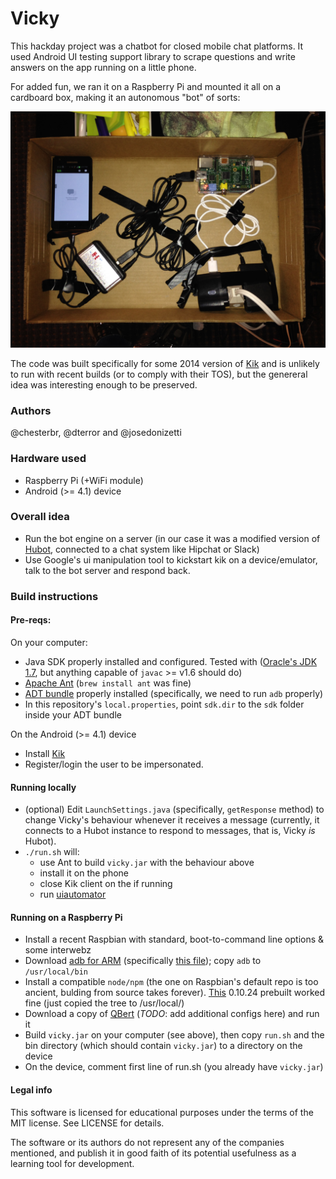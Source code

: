# Vicky

This hackday project was a chatbot for closed mobile chat platforms. It used Android UI testing support library to scrape questions and write answers on the app running on a little phone.

For added fun, we ran it on a Raspberry Pi and mounted it all on a cardboard box, making it an autonomous "bot" of sorts:

![The project as it ran on that hackday](/cardboard_vicky.jpg?raw=true "The project as it ran on that hackday")

The code was built specifically for some 2014 version of [Kik](https://www.kik.com/) and is unlikely to run with recent builds (or to comply with their TOS), but the genereral idea was interesting enough to be preserved.
 
### Authors

@chesterbr, @dterror and @josedonizetti

### Hardware used

- Raspberry Pi (+WiFi module)
- Android (>= 4.1) device

### Overall idea

- Run the bot engine on a server (in our case it was a modified version of [Hubot](https://hubot.github.com/), connected to a chat system like Hipchat or Slack)
- Use Google's ui manipulation tool to kickstart kik on a device/emulator, talk to the bot server and respond back.

### Build instructions

#### Pre-reqs:

On your computer:

- Java SDK properly installed and configured. Tested with ([Oracle's JDK 1.7](http://www.oracle.com/technetwork/java/javase/downloads/jdk7-downloads-1880260.html), but anything capable of `javac` >= v1.6 should do)
- [Apache Ant](http://ant.apache.org/) (`brew install ant` was fine)
- [ADT bundle](http://developer.android.com/sdk/index.html) properly installed (specifically, we need to run `adb` properly)
- In this repository's `local.properties`, point `sdk.dir` to the `sdk` folder inside your ADT bundle

On the Android (>= 4.1) device

- Install [Kik](http://kik.com)
- Register/login the user to be impersonated.

#### Running locally

- (optional) Edit `LaunchSettings.java` (specifically, `getResponse` method) to change Vicky's behaviour whenever it receives a message (currently, it connects to a Hubot instance to respond to messages, that is, Vicky *is* Hubot).
- `./run.sh` will:
  - use Ant to build `vicky.jar` with the behaviour above
  - install it on the phone
  - close Kik client on the if running
  - run [uiautomator](http://developer.android.com/tools/help/uiautomator/index.html)

#### Running on a Raspberry Pi

- Install a recent Raspbian with standard, boot-to-command line options & some interwebz
- Download [adb for ARM](http://forum.xda-developers.com/showthread.php?t=1924492) (specifically [this file](http://forum.xda-developers.com/attachment.php?attachmentid=1392336&d=1349930509)); copy `adb` to `/usr/local/bin`
- Install a compatible `node/npm` (the one on Raspbian's default repo is too ancient, bulding from source takes forever). [This](https://gist.github.com/adammw/3245130/raw/v0.10.24/node-v0.10.24-linux-arm-armv6j-vfp-hard.tar.gz) 0.10.24 prebuilt worked fine (just copied the tree to /usr/local/)
- Download a copy of [QBert](http://github.com/uken/hubot) (*TODO*: add additional configs here) and run it
- Build `vicky.jar` on your computer (see above), then copy `run.sh` and the bin directory (which should contain `vicky.jar`) to a directory on the device
- On the device, comment first line of run.sh (you already have `vicky.jar`)


#### Legal info

This software is licensed for educational purposes under the terms of the MIT license. See LICENSE for details.

The software or its authors do not represent any of the companies mentioned, and publish it in good faith of its potential usefulness as a learning tool for development.
